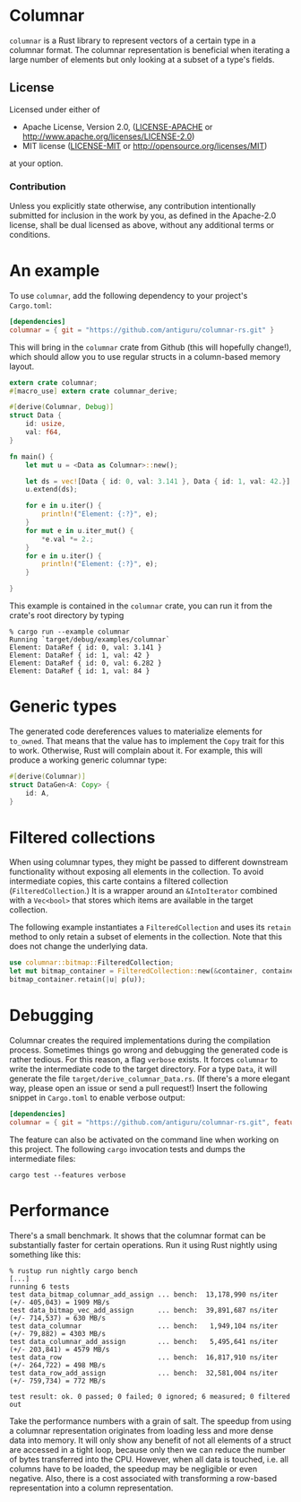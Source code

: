 # Columnar #

`columnar` is a Rust library to represent vectors of a certain type
in a columnar format. The columnar representation is beneficial when
iterating a large number of elements but only looking at a subset
of a type's fields.

## License

Licensed under either of

 * Apache License, Version 2.0, ([LICENSE-APACHE](LICENSE-APACHE) or http://www.apache.org/licenses/LICENSE-2.0)
 * MIT license ([LICENSE-MIT](LICENSE-MIT) or http://opensource.org/licenses/MIT)

at your option.

### Contribution

Unless you explicitly state otherwise, any contribution intentionally submitted
for inclusion in the work by you, as defined in the Apache-2.0 license, shall be
dual licensed as above, without any additional terms or conditions.

# An example

To use `columnar`, add the following dependency to your project's
`Cargo.toml`:

```toml
[dependencies]
columnar = { git = "https://github.com/antiguru/columnar-rs.git" }
```

This will bring in the `columnar` crate from Github (this will hopefully change!),
which should allow you to use regular structs in a column-based memory layout.

```rust
extern crate columnar;
#[macro_use] extern crate columnar_derive;

#[derive(Columnar, Debug)]
struct Data {
    id: usize,
    val: f64,
}

fn main() {
    let mut u = <Data as Columnar>::new();

    let ds = vec![Data { id: 0, val: 3.141 }, Data { id: 1, val: 42.}];
    u.extend(ds);

    for e in u.iter() {
        println!("Element: {:?}", e);
    }
    for mut e in u.iter_mut() {
        *e.val *= 2.;
    }
    for e in u.iter() {
        println!("Element: {:?}", e);
    }

}
```

This example is contained in the `columnar` crate, you can run it from
the crate's root directory by typing

```
% cargo run --example columnar
Running `target/debug/examples/columnar`
Element: DataRef { id: 0, val: 3.141 }
Element: DataRef { id: 1, val: 42 }
Element: DataRef { id: 0, val: 6.282 }
Element: DataRef { id: 1, val: 84 }
```

# Generic types

The generated code dereferences values to materialize elements for `to_owned`.
That means that the value has to implement the `Copy` trait for this to work. Otherwise,
Rust will complain about it. For example, this will produce a working generic columnar
type:

```rust
#[derive(Columnar)]
struct DataGen<A: Copy> {
    id: A,
}
```

# Filtered collections

When using columnar types, they might be passed to different downstream functionality without
exposing all elements in the collection. To avoid intermediate copies, this carte contains
a filtered collection (`FilteredCollection`.) It is a wrapper around an `&IntoIterator`
combined with a `Vec<bool>` that stores which items are available in the target collection.

The following example instantiates a `FilteredCollection` and uses its `retain` method to only
retain a subset of elements in the collection. Note that this does not change the underlying data.
```rust
use columnar::bitmap::FilteredCollection;
let mut bitmap_container = FilteredCollection::new(&container, container.len());
bitmap_container.retain(|u| p(u));
```

# Debugging

Columnar creates the required implementations during the compilation process. Sometimes things
go wrong and debugging the generated code is rather tedious. For this reason, a flag `verbose`
exists. It forces `columnar` to write the intermediate code to the target directory. For a type
`Data`, it will generate the file `target/derive_columnar_Data.rs`. (If there's a more elegant way,
please open an issue or send a pull request!) Insert the following snippet in `Cargo.toml` to
enable verbose output:

```toml
[dependencies]
columnar = { git = "https://github.com/antiguru/columnar-rs.git", features = [ "verbose" ] }
```

The feature can also be activated on the command line when working on this project. The
following `cargo` invocation tests and dumps the intermediate files:

```
cargo test --features verbose
```

# Performance

There's a small benchmark. It shows that the columnar format can be substantially faster for
certain operations. Run it using Rust nightly using something like this:
```
% rustup run nightly cargo bench
[...]
running 6 tests
test data_bitmap_columnar_add_assign ... bench:  13,178,990 ns/iter (+/- 405,043) = 1909 MB/s
test data_bitmap_vec_add_assign      ... bench:  39,891,687 ns/iter (+/- 714,537) = 630 MB/s
test data_columnar                   ... bench:   1,949,104 ns/iter (+/- 79,882) = 4303 MB/s
test data_columnar_add_assign        ... bench:   5,495,641 ns/iter (+/- 203,841) = 4579 MB/s
test data_row                        ... bench:  16,817,910 ns/iter (+/- 264,722) = 498 MB/s
test data_row_add_assign             ... bench:  32,581,004 ns/iter (+/- 759,734) = 772 MB/s

test result: ok. 0 passed; 0 failed; 0 ignored; 6 measured; 0 filtered out
```

Take the performance numbers with a grain of salt. The speedup from using a columnar
representation originates from loading less and more dense data into memory. It will only
show any benefit of not all elements of a struct are accessed in a tight loop, because
only then we can reduce the number of bytes transferred into the CPU. However, when all
data is touched, i.e. all columns have to be loaded, the speedup may be negligible or even
negative. Also, there is a cost associated with transforming a row-based representation
into a column representation.


